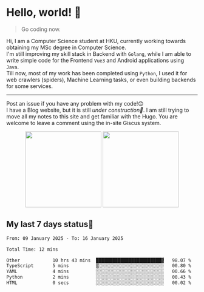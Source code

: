 # Hello, world! 🥰
> Go coding now.
  
Hi, I am a Computer Science student at HKU, currently working towards obtaining my MSc degree in Computer Science.  
I'm still improving my skill stack in Backend with `Golang`, while I am able to write simple code for the Frontend `Vue3` and Android applications using `Java`.  
Till now, most of my work has been completed using `Python`, I used it for web crawlers (spiders), Machine Learning tasks, or even building backends for some services.

-------
Post an issue if you have any problem with my code!😊  
I have a Blog website, but it is still *under construction🚧*. I am still trying to move all my notes to this site and get familiar with the Hugo. You are welcome to leave a comment using the in-site Giscus system.  


<div align="center">
<div><img src="https://github-readme-stats.vercel.app/api?username=Xrondev&count_private=true" height="200px"/> <img src="https://github-readme-stats.vercel.app/api/top-langs/?username=Xrondev" height="200px"/></div>
</div>
<div align="center"></div>  

## My last 7 days status🧐

<!--START_SECTION:waka-->

```txt
From: 09 January 2025 - To: 16 January 2025

Total Time: 12 mins

Other            10 hrs 43 mins  ████████████████████████▓   98.07 %
TypeScript       5 mins          ▒░░░░░░░░░░░░░░░░░░░░░░░░   00.80 %
YAML             4 mins          ░░░░░░░░░░░░░░░░░░░░░░░░░   00.66 %
Python           2 mins          ░░░░░░░░░░░░░░░░░░░░░░░░░   00.43 %
HTML             0 secs          ░░░░░░░░░░░░░░░░░░░░░░░░░   00.02 %
```

<!--END_SECTION:waka-->
